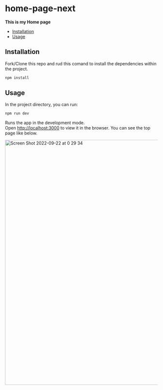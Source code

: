 # home-page-next
**This is my Home page**

- [Installation](#installation)
- [Usage](#usage)

## Installation
Fork/Clone this repo and rud this comand to install the dependencies within the project.

```bash
npm install
```


## Usage

In the project directory, you can run:

```bash
npm run dev
```

Runs the app in the development mode.\
Open [http://localhost:3000](http://localhost:3000) to view it in the browser.
You can see the top page like below.

<img width="805" alt="Screen Shot 2022-09-22 at 0 29 34" src="https://user-images.githubusercontent.com/85981476/191546710-3fd38e4c-2012-4bec-b969-2c18459be01f.png">
